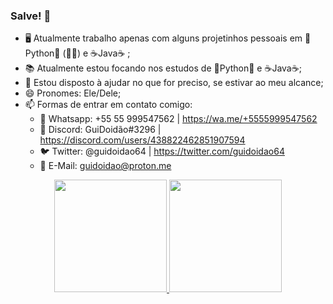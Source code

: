 ### Salve! 👋

- 🖥️ Atualmente trabalho apenas com alguns projetinhos pessoais em 🐍Python🐍 (💙💛) e ☕Java☕ ;
- 📚 Atualmente estou focando nos estudos de 🐍Python🐍 e ☕Java☕;
- 🤝 Estou disposto à ajudar no que for preciso, se estivar ao meu alcance;
- 😄 Pronomes: Ele/Dele;
- 📫 Formas de entrar em contato comigo:
  - 📱 Whatsapp: +55 55 999547562 | https://wa.me/+5555999547562
  - 👾 Discord: GuiDoidão#3296 | https://discord.com/users/438822462851907594
  - 🐦 Twitter: @guidoidao64 | https://twitter.com/guidoidao64
  - 📧 E-Mail: guidoidao@proton.me

<div align="center">
  <a href="https://github.com/GuiDoidao">
  <img height="180em" src="https://github-readme-stats.vercel.app/api?username=GuiDoidao&show_icons=true&theme=algolia&include_all_commits=true&count_private=true"/>
  <img height="180em" src="https://github-readme-stats.vercel.app/api/top-langs/?username=GuiDoidao&layout=compact&langs_count=7&theme=algolia"/>
</div>
<div style="display: inline_block"><br>
